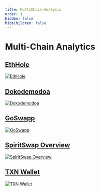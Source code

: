 ```yaml
---
title: MultiChain-Analysis
order: 1
hidden: false
hideChildren: false
---
```


# Multi-Chain Analytics

## [EthHole](/docs/project-showcase/ethhole)
[![EthHole](/static/images/project-showcase/banners/eth-hole.png)](/docs/project-showcase/multichain-analysis/ethhole)

## [Dokodemodoa](/docs/project-showcase/dokodemodoa)
[![Dokodemodoa](/static/images/project-showcase/banners/Dokodemodoa.png)](/docs/project-showcase/multichain-analysis/dokodemodoa)

## [GoSwapp](/docs/project-showcase/goswapp)
[![GoSwapp](/static/images/project-showcase/banners/go-swapp.png)](/docs/project-showcase/multichain-analysis/goswapp)

## [SpiritSwap Overview](/docs/project-showcase/spiritswap-overview)
[![SpiritSwap Overview](/static/images/project-showcase/banners/spiritswap-overview.png)](/docs/project-showcase/multichain-analysis/spiritswap-overview)

## [TXN Wallet](/docs/project-showcase/txnwallet)
[![TXN Wallet](/static/images/project-showcase/banners/txnwallet.png)](/docs/project-showcase/multichain-analysis/txnwallet)
